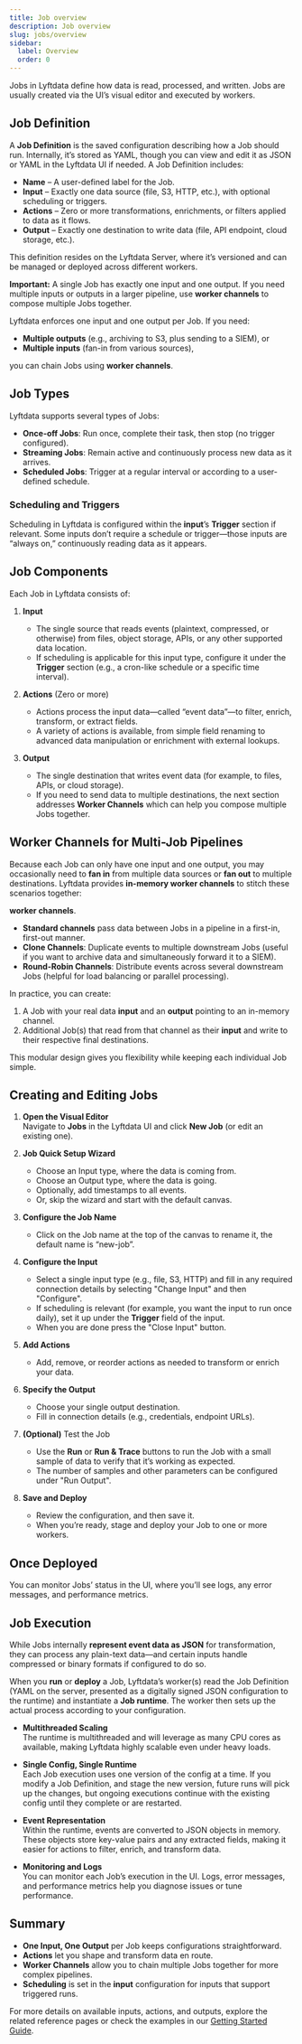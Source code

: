 ```yaml
---
title: Job overview
description: Job overview
slug: jobs/overview
sidebar:
  label: Overview
  order: 0
---
```



Jobs in Lyftdata define how data is read, processed, and written. Jobs are usually created via the UI’s visual editor and executed by workers.  

## Job Definition

A **Job Definition** is the saved configuration describing how a Job should run. Internally, it’s stored as YAML, though you can view and edit it as JSON or YAML in the Lyftdata UI if needed. A Job Definition includes:

- **Name** – A user-defined label for the Job.
- **Input** – Exactly one data source (file, S3, HTTP, etc.), with optional scheduling or triggers.
- **Actions** – Zero or more transformations, enrichments, or filters applied to data as it flows.
- **Output** – Exactly one destination to write data (file, API endpoint, cloud storage, etc.).

This definition resides on the Lyftdata Server, where it’s versioned and can be managed or deployed across different workers. 

**Important:** A single Job has exactly one input and one output. If you need multiple inputs or outputs in a larger pipeline, use **worker channels** to compose multiple Jobs together.

Lyftdata enforces one input and one output per Job. If you need:
- **Multiple outputs** (e.g., archiving to S3, plus sending to a SIEM), or
- **Multiple inputs** (fan-in from various sources),

you can chain Jobs using **worker channels**.

## Job Types

Lyftdata supports several types of Jobs:
- **Once-off Jobs**: Run once, complete their task, then stop (no trigger configured).
- **Streaming Jobs**: Remain active and continuously process new data as it arrives.
- **Scheduled Jobs**: Trigger at a regular interval or according to a user-defined schedule.

### Scheduling and Triggers

Scheduling in Lyftdata is configured within the **input**’s **Trigger** section if relevant. Some inputs don’t require a schedule or trigger—those inputs are “always on,” continuously reading data as it appears.

## Job Components

Each Job in Lyftdata consists of:

1. **Input**
    - The single source that reads events (plaintext, compressed, or otherwise) from files, object storage, APIs, or any other supported data location.
    - If scheduling is applicable for this input type, configure it under the **Trigger** section (e.g., a cron-like schedule or a specific time interval).

2. **Actions** (Zero or more)
    - Actions process the input data—called “event data”—to filter, enrich, transform, or extract fields.
    - A variety of actions is available, from simple field renaming to advanced data manipulation or enrichment with external lookups.

3. **Output**
    - The single destination that writes event data (for example, to files, APIs, or cloud storage).
    - If you need to send data to multiple destinations, the next section addresses **Worker Channels** which can help you compose multiple Jobs together.

## Worker Channels for Multi-Job Pipelines

Because each Job can only have one input and one output, you may occasionally need to **fan in** from multiple data sources or **fan out** to multiple destinations. Lyftdata provides **in-memory worker channels** to stitch these scenarios together:

**worker channels**.

- **Standard channels** pass data between Jobs in a pipeline in a first-in, first-out manner.
- **Clone Channels**: Duplicate events to multiple downstream Jobs (useful if you want to archive data and simultaneously forward it to a SIEM).
- **Round-Robin Channels**: Distribute events across several downstream Jobs (helpful for load balancing or parallel processing).

In practice, you can create:
1. A Job with your real data **input** and an **output** pointing to an in-memory channel.
2. Additional Job(s) that read from that channel as their **input** and write to their respective final destinations.

This modular design gives you flexibility while keeping each individual Job simple.

## Creating and Editing Jobs

1. **Open the Visual Editor**  
   Navigate to **Jobs** in the Lyftdata UI and click **New Job** (or edit an existing one).

2. **Job Quick Setup Wizard**
    - Choose an Input type, where the data is coming from.
    - Choose an Output type, where the data is going.
    - Optionally, add timestamps to all events.
    - Or, skip the wizard and start with the default canvas.

3. **Configure the Job Name**
    - Click on the Job name at the top of the canvas to rename it, the default name is “new-job”.

4. **Configure the Input**
    - Select a single input type (e.g., file, S3, HTTP) and fill in any required connection details by selecting "Change Input" and then "Configure".
    - If scheduling is relevant (for example, you want the input to run once daily), set it up under the **Trigger** field of the input.
    - When you are done press the "Close Input" button.

5. **Add Actions**
    - Add, remove, or reorder actions as needed to transform or enrich your data.

6. **Specify the Output**
    - Choose your single output destination.
    - Fill in connection details (e.g., credentials, endpoint URLs).

7. **(Optional)** Test the Job
    - Use the **Run**  or **Run & Trace** buttons to run the Job with a small sample of data to verify that it’s working as expected.
    - The number of samples and other parameters can be configured under "Run Output".

8. **Save and Deploy**
    - Review the configuration, and then save it.
    - When you’re ready, stage and deploy your Job to one or more workers.

## Once Deployed

You can monitor Jobs’ status in the UI, where you’ll see logs, any error messages, and performance metrics.

## Job Execution

While Jobs internally **represent event data as JSON** for transformation, they can process any plain-text data—and certain inputs handle compressed or binary formats if configured to do so.

When you **run** or **deploy** a Job, Lyftdata’s worker(s) read the Job Definition (YAML on the server, presented as a digitally signed JSON configuration to the runtime) and instantiate a **Job runtime**. The worker then sets up the actual process according to your configuration.

- **Multithreaded Scaling**  
   The runtime is multithreaded and will leverage as many CPU cores as available, making Lyftdata highly scalable even under heavy loads.

- **Single Config, Single Runtime**  
   Each Job execution uses one version of the config at a time. If you modify a Job Definition, and stage the new version, future runs will pick up the changes, but ongoing executions continue with the existing config until they complete or are restarted.

- **Event Representation**  
   Within the runtime, events are converted to JSON objects in memory. These objects store key-value pairs and any extracted fields, making it easier for actions to filter, enrich, and transform data.

- **Monitoring and Logs**  
   You can monitor each Job’s execution in the UI. Logs, error messages, and performance metrics help you diagnose issues or tune performance.

## Summary

- **One Input, One Output** per Job keeps configurations straightforward.
- **Actions** let you shape and transform data en route.
- **Worker Channels** allow you to chain multiple Jobs together for more complex pipelines.
- **Scheduling** is set in the **input** configuration for inputs that support triggered runs.

For more details on available inputs, actions, and outputs, explore the related reference pages or check the examples in our [Getting Started Guide](/start/starting/).

